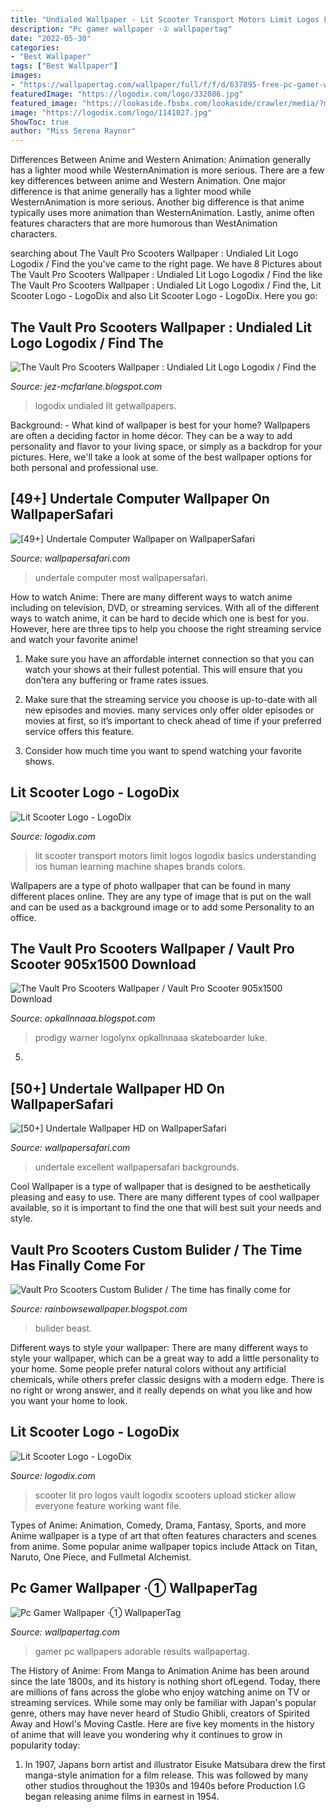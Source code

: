 ```yaml
---
title: "Undialed Wallpaper - Lit Scooter Transport Motors Limit Logos Logodix Basics Understanding Ios Human Learning Machine Shapes Brands Colors"
description: "Pc gamer wallpaper ·① wallpapertag"
date: "2022-05-30"
categories:
- "Best Wallpaper"
tags: ["Best Wallpaper"]
images:
- "https://wallpapertag.com/wallpaper/full/f/f/d/637895-free-pc-gamer-wallpaper-1920x1080-download.jpg"
featuredImage: "https://logodix.com/logo/332086.jpg"
featured_image: "https://lookaside.fbsbx.com/lookaside/crawler/media/?media_id=3130890076995479"
image: "https://logodix.com/logo/1141027.jpg"
ShowToc: true
author: "Miss Serena Raynor"
---
```



Differences Between Anime and Western Animation: Animation generally has a lighter mood while WesternAnimation is more serious.
There are a few key differences between anime and Western Animation. One major difference is that anime generally has a lighter mood while WesternAnimation is more serious. Another big difference is that anime typically uses more animation than WesternAnimation. Lastly, anime often features characters that are more humorous than WestAnimation characters.

	

		
searching about The Vault Pro Scooters Wallpaper : Undialed Lit Logo Logodix / Find the you've came to the right page. We have 8 Pictures about The Vault Pro Scooters Wallpaper : Undialed Lit Logo Logodix / Find the like The Vault Pro Scooters Wallpaper : Undialed Lit Logo Logodix / Find the, Lit Scooter Logo - LogoDix and also Lit Scooter Logo - LogoDix. Here you go:
		
    
## The Vault Pro Scooters Wallpaper : Undialed Lit Logo Logodix / Find The

<img loading=lazy src="https://logodix.com/logo/1141027.jpg" onerror="this.onerror=null;this.src='https://tse4.mm.bing.net/th?id=OIP.E9XGcOS-TA1rTc1lwDSoyQHaCJ&amp;pid=15.1';" alt="The Vault Pro Scooters Wallpaper : Undialed Lit Logo Logodix / Find the">

_Source: jez-mcfarlane.blogspot.com_

>logodix undialed lit getwallpapers. 

	

Background: - What kind of wallpaper is best for your home?
Wallpapers are often a deciding factor in home décor. They can be a way to add personality and flavor to your living space, or simply as a backdrop for your pictures. Here, we'll take a look at some of the best wallpaper options for both personal and professional use.

    
## [49+] Undertale Computer Wallpaper On WallpaperSafari

<img loading=lazy src="https://cdn.wallpapersafari.com/27/91/YP8eaL.jpg" onerror="this.onerror=null;this.src='https://tse4.mm.bing.net/th?id=OIP.UVQCxQE2RkI6CIVRHSy6PwHaEK&amp;pid=15.1';" alt="[49+] Undertale Computer Wallpaper on WallpaperSafari">

_Source: wallpapersafari.com_

>undertale computer most wallpapersafari. 

	

How to watch Anime: There are many different ways to watch anime including on television, DVD, or streaming services.
With all of the different ways to watch anime, it can be hard to decide which one is best for you. However, here are three tips to help you choose the right streaming service and watch your favorite anime!
1. Make sure you have an affordable internet connection so that you can watch your shows at their fullest potential. This will ensure that you don’tera any buffering or frame rates issues.

2. Make sure that the streaming service you choose is up-to-date with all new episodes and movies. many services only offer older episodes or movies at first, so it’s important to check ahead of time if your preferred service offers this feature.

3. Consider how much time you want to spend watching your favorite shows.

    
## Lit Scooter Logo - LogoDix

<img loading=lazy src="https://logodix.com/logo/332223.jpg" onerror="this.onerror=null;this.src='https://tse2.mm.bing.net/th?id=OIP.jDn6aXZERWK37tkrJSA4xwHaE7&amp;pid=15.1';" alt="Lit Scooter Logo - LogoDix">

_Source: logodix.com_

>lit scooter transport motors limit logos logodix basics understanding ios human learning machine shapes brands colors. 

	



Wallpapers are a type of photo wallpaper that can be found in many different places online. They are any type of image that is put on the wall and can be used as a background image or to add some Personality to an office.

    
## The Vault Pro Scooters Wallpaper / Vault Pro Scooter 905x1500 Download

<img loading=lazy src="https://www.logolynx.com/images/logolynx/e1/e1412db436ba22301f1fa9fcd18f46c8.jpeg" onerror="this.onerror=null;this.src='https://tse2.mm.bing.net/th?id=OIP.juFixfVDFzeqmsm0ve1oJQHaHa&amp;pid=15.1';" alt="The Vault Pro Scooters Wallpaper / Vault Pro Scooter 905x1500 Download">

_Source: opkallnnaaa.blogspot.com_

>prodigy warner logolynx opkallnnaaa skateboarder luke. 

	

5.

    
## [50+] Undertale Wallpaper HD On WallpaperSafari

<img loading=lazy src="https://cdn.wallpapersafari.com/82/80/bXmy1O.jpg" onerror="this.onerror=null;this.src='https://tse1.mm.bing.net/th?id=OIP.sZcdRlFrngelWG5S4RvqHwHaEK&amp;pid=15.1';" alt="[50+] Undertale Wallpaper HD on WallpaperSafari">

_Source: wallpapersafari.com_

>undertale excellent wallpapersafari backgrounds. 

	

Cool Wallpaper is a type of wallpaper that is designed to be aesthetically pleasing and easy to use. There are many different types of cool wallpaper available, so it is important to find the one that will best suit your needs and style.

    
## Vault Pro Scooters Custom Bulider / The Time Has Finally Come For

<img loading=lazy src="https://lookaside.fbsbx.com/lookaside/crawler/media/?media_id=3130890076995479" onerror="this.onerror=null;this.src='https://tse2.mm.bing.net/th?id=OIP.1zecbrN9sXXli9hymxThbQHaHa&amp;pid=15.1';" alt="Vault Pro Scooters Custom Bulider / The time has finally come for">

_Source: rainbowsewallpaper.blogspot.com_

>bulider beast. 

	

Different ways to style your wallpaper:
There are many different ways to style your wallpaper, which can be a great way to add a little personality to your home. Some people prefer natural colors without any artificial chemicals, while others prefer classic designs with a modern edge. There is no right or wrong answer, and it really depends on what you like and how you want your home to look.

    
## Lit Scooter Logo - LogoDix

<img loading=lazy src="https://logodix.com/logo/332086.jpg" onerror="this.onerror=null;this.src='https://tse2.mm.bing.net/th?id=OIP.Z40hCMfDUeYqnieOfQEAIgHaHa&amp;pid=15.1';" alt="Lit Scooter Logo - LogoDix">

_Source: logodix.com_

>scooter lit pro logos vault logodix scooters upload sticker allow everyone feature working want file. 

	

Types of Anime: Animation, Comedy, Drama, Fantasy, Sports, and more
Anime wallpaper is a type of art that often features characters and scenes from anime. Some popular anime wallpaper topics include Attack on Titan, Naruto, One Piece, and Fullmetal Alchemist.

    
## Pc Gamer Wallpaper ·① WallpaperTag

<img loading=lazy src="https://wallpapertag.com/wallpaper/full/f/f/d/637895-free-pc-gamer-wallpaper-1920x1080-download.jpg" onerror="this.onerror=null;this.src='https://tse2.mm.bing.net/th?id=OIP.jnGo7p_O8Vse3-fYcdthfQHaEK&amp;pid=15.1';" alt="Pc Gamer Wallpaper ·① WallpaperTag">

_Source: wallpapertag.com_

>gamer pc wallpapers adorable results wallpapertag. 

	

The History of Anime: From Manga to Animation
Anime has been around since the late 1800s, and its history is nothing short ofLegend. Today, there are millions of fans across the globe who enjoy watching anime on TV or streaming services. While some may only be familiar with Japan's popular genre, others may have never heard of Studio Ghibli, creators of Spirited Away and Howl's Moving Castle. Here are five key moments in the history of anime that will leave you wondering why it continues to grow in popularity today:
1) In 1907, Japans born artist and illustrator Eisuke Matsubara drew the first manga-style animation for a film release. This was followed by many other studios throughout the 1930s and 1940s before Production I.G began releasing anime films in earnest in 1954.

